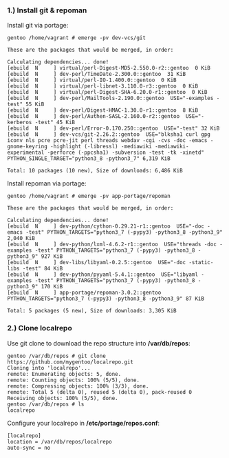 ### 1.) Install git & repoman

Install git via portage:

    gentoo /home/vagrant # emerge -pv dev-vcs/git
    
    These are the packages that would be merged, in order:
    
    Calculating dependencies... done!
    [ebuild  N     ] virtual/perl-Digest-MD5-2.550.0-r2::gentoo  0 KiB
    [ebuild  N     ] dev-perl/TimeDate-2.300.0::gentoo  31 KiB
    [ebuild  N     ] virtual/perl-IO-1.400.0::gentoo  0 KiB
    [ebuild  N     ] virtual/perl-libnet-3.110.0-r3::gentoo  0 KiB
    [ebuild  N     ] virtual/perl-Digest-SHA-6.20.0-r1::gentoo  0 KiB
    [ebuild  N     ] dev-perl/MailTools-2.190.0::gentoo  USE="-examples -test" 55 KiB
    [ebuild  N     ] dev-perl/Digest-HMAC-1.30.0-r1::gentoo  8 KiB
    [ebuild  N     ] dev-perl/Authen-SASL-2.160.0-r2::gentoo  USE="-kerberos -test" 45 KiB
    [ebuild  N     ] dev-perl/Error-0.170.250::gentoo  USE="-test" 32 KiB
    [ebuild  N     ] dev-vcs/git-2.26.2::gentoo  USE="blksha1 curl gpg iconv nls pcre pcre-jit perl threads webdav -cgi -cvs -doc -emacs -gnome-keyring -highlight (-libressl) -mediawiki -mediawiki-experimental -perforce (-ppcsha1) -subversion -test -tk -xinetd" PYTHON_SINGLE_TARGET="python3_8 -python3_7" 6,319 KiB
    
    Total: 10 packages (10 new), Size of downloads: 6,486 KiB

Install repoman via portage:

    gentoo /home/vagrant # emerge -pv app-portage/repoman
    
    These are the packages that would be merged, in order:
    
    Calculating dependencies... done!
    [ebuild  N     ] dev-python/cython-0.29.21-r1::gentoo  USE="-doc -emacs -test" PYTHON_TARGETS="python3_7 (-pypy3) -python3_8 -python3_9" 2,040 KiB
    [ebuild  N     ] dev-python/lxml-4.6.2-r1::gentoo  USE="threads -doc -examples -test" PYTHON_TARGETS="python3_7 (-pypy3) -python3_8 -python3_9" 927 KiB
    [ebuild  N     ] dev-libs/libyaml-0.2.5::gentoo  USE="-doc -static-libs -test" 84 KiB
    [ebuild  N     ] dev-python/pyyaml-5.4.1::gentoo  USE="libyaml -examples -test" PYTHON_TARGETS="python3_7 (-pypy3) -python3_8 -python3_9" 170 KiB
    [ebuild  N     ] app-portage/repoman-3.0.2::gentoo  PYTHON_TARGETS="python3_7 (-pypy3) -python3_8 -python3_9" 87 KiB
    
    Total: 5 packages (5 new), Size of downloads: 3,305 KiB

### 2.) Clone localrepo

Use git clone to download the repo structure into **/var/db/repos**:

    gentoo /var/db/repos # git clone https://github.com/mygentoo/localrepo.git
    Cloning into 'localrepo'...
    remote: Enumerating objects: 5, done.
    remote: Counting objects: 100% (5/5), done.
    remote: Compressing objects: 100% (3/3), done.
    remote: Total 5 (delta 0), reused 5 (delta 0), pack-reused 0
    Receiving objects: 100% (5/5), done.
    gentoo /var/db/repos # ls
    localrepo

Configure your localrepo in **/etc/portage/repos.conf**:

    [localrepo]
    location = /var/db/repos/localrepo
    auto-sync = no


